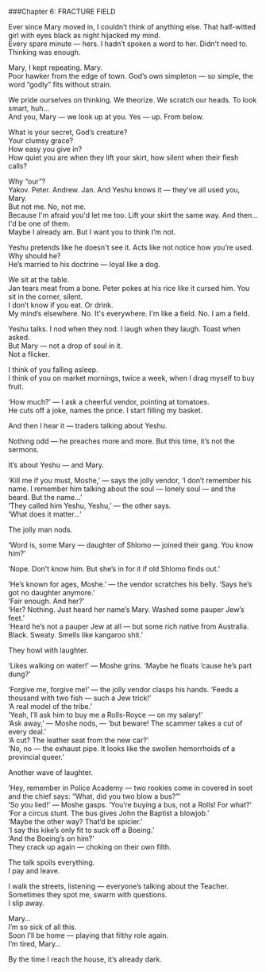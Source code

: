 ###Chapter 6: FRACTURE FIELD  

Ever since Mary moved in, I couldn’t think of anything else. That half-witted girl with eyes black as night hijacked my mind.  
Every spare minute — hers. I hadn’t spoken a word to her. Didn’t need to. Thinking was enough.  

Mary, I kept repeating. Mary.  
Poor hawker from the edge of town. God’s own simpleton — so simple, the word “godly” fits without strain.  

We pride ourselves on thinking. We theorize. We scratch our heads. To look smart, huh...  
And you, Mary — we look up at you.
Yes — up. From below.  

What is your secret, God’s creature?  
Your clumsy grace?  
How easy you give in?  
How quiet you are when they lift your skirt, how silent when their flesh calls?  

Why “our”?  
Yakov. Peter. Andrew. Jan. And Yeshu knows it — they've all used you, Mary.  
But not me. No, not me.  
Because I'm afraid you'd let me too. Lift your skirt the same way. And then... I'd be one of them.  
Maybe I already am. But I want you to think I’m not.  

Yeshu pretends like he doesn't see it. Acts like not notice how you’re used. Why should he?  
He’s married to his doctrine — loyal like a dog.  

We sit at the table.  
Jan tears meat from a bone. Peter pokes at his rice like it cursed him.
You sit in the corner, silent.  
I don’t know if you eat. Or drink.  
My mind’s elsewhere. No. It's everywhere. I'm like a field. No. I am a field.

Yeshu talks. I nod when they nod. I laugh when they laugh. Toast when asked.  
But Mary — not a drop of soul in it.  
Not a flicker.  

I think of you falling asleep.  
I think of you on market mornings, twice a week, when I drag myself to buy fruit.  

‘How much?’ — I ask a cheerful vendor, pointing at tomatoes.  
He cuts off a joke, names the price.
I start filling my basket.  

And then I hear it — traders talking about Yeshu.  

Nothing odd — he preaches more and more. But this time, it’s not the sermons.  

It’s about Yeshu — and Mary.  

‘Kill me if you must, Moshe,’ — says the jolly vendor, ‘I don’t remember his name. I remember him talking about the soul — lonely soul — and the beard. But the name…’  
‘They called him Yeshu, Yeshu,’ — the other says.  
‘What does it matter…’  

The jolly man nods.  

‘Word is, some Mary — daughter of Shlomo — joined their gang. You know him?’  

‘Nope. Don’t know him. But she’s in for it if old Shlomo finds out.’  

‘He’s known for ages, Moshe.’ — the vendor scratches his belly. ‘Says he’s got no daughter anymore.’  
‘Fair enough. And her?’  
‘Her? Nothing. Just heard her name’s Mary. Washed some pauper Jew’s feet.’  
‘Heard he’s not a pauper Jew at all — but some rich native from Australia.
Black. Sweaty. Smells like kangaroo shit.’  

They howl with laughter.  

‘Likes walking on water!’ — Moshe grins. ‘Maybe he floats ’cause he’s part dung?’

‘Forgive me, forgive me!’ — the jolly vendor clasps his hands. ‘Feeds a thousand with two fish — such a Jew trick!’  
‘A real model of the tribe.’  
‘Yeah, I’ll ask him to buy me a Rolls-Royce — on my salary!’  
‘Ask away,’ — Moshe nods, —
‘but beware! The scammer takes a cut of every deal.’  
‘A cut? The leather seat from the new car?’  
‘No, no — the exhaust pipe. It looks like the swollen hemorrhoids of a provincial queer.’  

Another wave of laughter.  

‘Hey, remember in Police Academy —
two rookies come in covered in soot and the chief says: “What, did you two blow a bus?”’  
‘So you lied!’ — Moshe gasps. ‘You’re buying a bus, not a Rolls! For what?’ 
‘For a circus stunt. The bus gives John the Baptist a blowjob.’  
‘Maybe the other way? That’d be spicier.’  
‘I say this kike’s only fit to suck off a Boeing.’  
‘And the Boeing’s on him?’  
They crack up again — choking on their own filth.  

The talk spoils everything.  
I pay and leave.  

I walk the streets, listening —
everyone’s talking about the Teacher. Sometimes they spot me, swarm with questions.  
I slip away.  

Mary…  
I’m so sick of all this.  
Soon I’ll be home — playing that filthy role again.  
I’m tired, Mary…  

By the time I reach the house, it’s already dark.  
